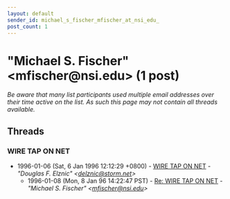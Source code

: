 ```yaml
---
layout: default
sender_id: michael_s_fischer_mfischer_at_nsi_edu_
post_count: 1
---
```


# "Michael S. Fischer" <mfischer<span>@</span>nsi.edu> (1 post)

_Be aware that many list participants used multiple email addresses over their time active on the list. As such this page may not contain all threads available._

## Threads

### WIRE TAP ON NET
+ 1996-01-06 (Sat, 6 Jan 1996 12:12:29 +0800) - [WIRE TAP ON NET](/archive/1996/01/e786ffcab39dfd1e80f54e2acf57ca4277a3513b8c801cd982d42971e3d5ef22) - _"Douglas F. Elznic" \<delznic@storm.net\>_
  + 1996-01-08 (Mon, 8 Jan 96 14:22:47 PST) - [Re: WIRE TAP ON NET](/archive/1996/01/488448f4ebd37579cdf12b46dd03a5930ae2533ebf811269a25a82939d10e25c) - _"Michael S. Fischer" \<mfischer@nsi.edu\>_

